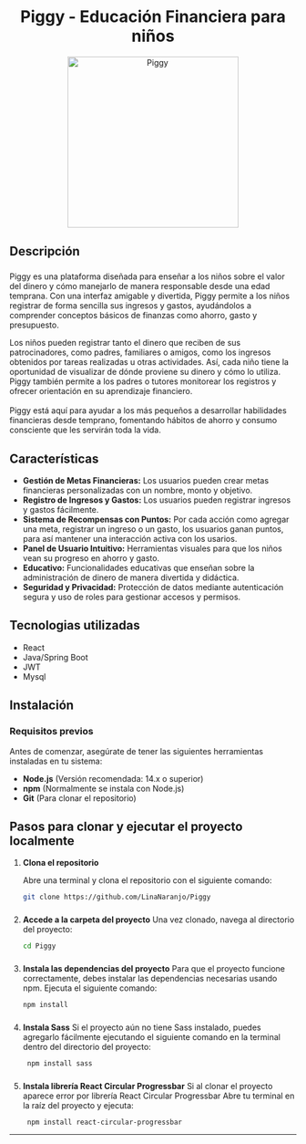 <h1 align="center">Piggy - Educación Financiera para niños</h1>

<p align="center">
  <img src="https://github.com/user-attachments/assets/72e76d17-7dd7-4f32-a202-a14658cd3fb9" width="300" alt="Piggy">
</p>

###

<h2 align="left">Descripción</h2>

###
<p align="left">Piggy es una plataforma diseñada para enseñar a los niños sobre el valor del dinero y cómo manejarlo de manera responsable desde una edad temprana. Con una interfaz amigable y divertida, Piggy permite a los niños registrar de forma sencilla sus ingresos y gastos, ayudándolos a comprender conceptos básicos de finanzas como ahorro, gasto y presupuesto.

Los niños pueden registrar tanto el dinero que reciben de sus patrocinadores, como padres, familiares o amigos, como los ingresos obtenidos por tareas realizadas u otras actividades. Así, cada niño tiene la oportunidad de visualizar de dónde proviene su dinero y cómo lo utiliza. Piggy también permite a los padres o tutores monitorear los registros y ofrecer orientación en su aprendizaje financiero.<br><br>
Piggy está aquí para ayudar a los más pequeños a desarrollar habilidades financieras desde temprano, fomentando hábitos de ahorro y consumo consciente que les servirán toda la vida.

## Características

- **Gestión de Metas Financieras:** Los usuarios pueden crear metas financieras personalizadas con un nombre, monto y objetivo.
- **Registro de Ingresos y Gastos:** Los usuarios pueden registrar ingresos y gastos fácilmente.
- **Sistema de Recompensas con Puntos:** Por cada acción como agregar una meta, registrar un ingreso o un gasto, los usuarios ganan puntos, para así mantener una interacción activa con los usarios.
- **Panel de Usuario Intuitivo:** Herramientas visuales para que los niños vean su progreso en ahorro y gasto.
- **Educativo:** Funcionalidades educativas que enseñan sobre la administración de dinero de manera divertida y didáctica.
- **Seguridad y Privacidad:** Protección de datos mediante autenticación segura y uso de roles para gestionar accesos y permisos.

## Tecnologias utilizadas
- React
- Java/Spring Boot
- JWT
- Mysql

## Instalación

### Requisitos previos

Antes de comenzar, asegúrate de tener las siguientes herramientas instaladas en tu sistema:

- **Node.js** (Versión recomendada: 14.x o superior)
- **npm** (Normalmente se instala con Node.js)
- **Git** (Para clonar el repositorio)

## Pasos para clonar y ejecutar el proyecto localmente

1. **Clona el repositorio**

   Abre una terminal y clona el repositorio con el siguiente comando:

   ```bash
   git clone https://github.com/LinaNaranjo/Piggy

 ###

 2. **Accede a la carpeta del proyecto**
    Una vez clonado, navega al directorio del proyecto:
       ```bash
       cd Piggy
       
 ###
  3. **Instala las dependencias del proyecto**
     Para que el proyecto funcione correctamente, debes instalar las dependencias necesarias usando npm. Ejecuta el siguiente comando:
       ```bash
       npm install
 ###
  4. **Instala Sass**
      Si el proyecto aún no tiene Sass instalado, puedes agregarlo fácilmente ejecutando el siguiente comando en la terminal dentro del directorio del proyecto:

     ```bash
      npm install sass
 ###
  5. **Instala librería React Circular Progressbar**
      Si al clonar el proyecto aparece error por librería React Circular Progressbar Abre tu terminal en la raíz del proyecto y ejecuta:

     ```bash
      npm install react-circular-progressbar
---
 

     

